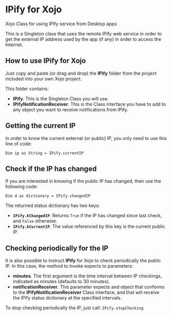 # IPify for Xojo
Xojo Class for using IPify service from Desktop apps

This is a Singleton class that uses the remote IPify web service in order to get the external IP address used by the app (if any) in order to access the Internet.

## How to use IPify for Xojo
Just copy and paste (or drag and drop) the **IPify** folder from the project included into your own Xojo project.

This folder contains:

+ **IPify**. This is the Singleton Class you will use.
+ **IPifyNotificationReceiver**. This is the Class interface you have to add to any object you want to receive notifications from IPify.

## Getting the current IP
In order to know the current external (or public) IP, you only need to use this line of code:
```
Dim ip as String = IPify.currentIP
```
## Check if the IP has changed
If you are interested in knowing if the public IP has changed, then use the following code:
```
Dim d as dictionary = IPify.changedIP
```
The returned status dictionary has two keys:
+ **`IPify.kChangedIP`**. Returns `True` if the IP has changed since last check, and `False` otherwise.
+ **`IPify.kCurrentIP`**. The value referenced by this key is the current public IP.
## Checking periodically for the IP
It is also possible to instruct **IPify** for Xojo to check periodically the public IP. In this case, the method to invoke expects to parameters:
+ **minutes**. The first argument is the time interval between IP checkings, indicated as minutes (defaults to 30 minutes).
+ **notificationReceiver**. This parameter expects and object that conforms to the **IPifyNotificationReceiver** Class interface, and that will receive the IPify status dictionary at the specified intervals.

To stop checking periodically the IP, just call:
`
IPify.stopChecking
`
